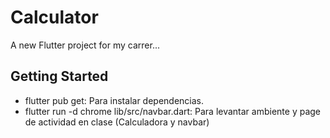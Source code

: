 # Calculator

A new Flutter project for my carrer...

## Getting Started

- flutter pub get: Para instalar dependencias.
- flutter run -d chrome lib/src/navbar.dart: Para levantar ambiente y page de actividad en clase (Calculadora y navbar)
